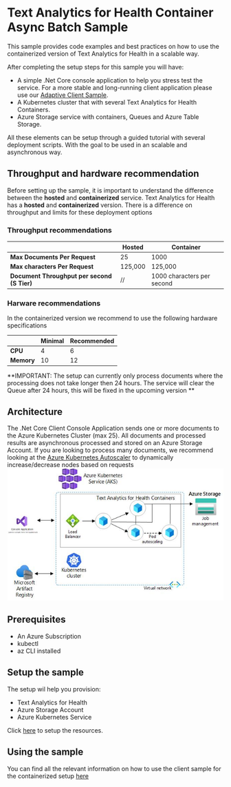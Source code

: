 # Text Analytics for Health Container Async Batch Sample

This sample provides code examples and best practices on how to use the containerized version of Text Analytics for Health in a scalable way.

After completing the setup steps for this sample you will have: 
- A simple .Net Core console application to help you stress test the service.
    For a more stable and long-running client application please use our [Adaptive Client Sample](/samples/ta4h-adaptive-client-blueprint/README.md). 
- A Kubernetes cluster that with several Text Analytics for Health Containers.
- Azure Storage service with containers, Queues and Azure Table Storage. 

All these elements can be setup through a guided tutorial with several deployment scripts. With the goal to be used in an scalable and asynchronous way. 

## Throughput and hardware recommendation 

Before setting up the sample, it is important to understand the difference between the **hosted** and **containerized** service. 
Text Analytics for Health has a **hosted** and **containerized** version. There is a difference on throughput and limits for these deployment options

### Throughput recommendations

| | Hosted | Container 
| ---- | ---- | --- | 
| **Max Documents Per Request** | 25 | 1000 
| **Max characters Per Request** | 125,000 | 125,000  
| **Document Throughput per second (S Tier)** | // | 1000 characters per second

### Harware recommendations

In the containerized version we recommend to use the following hardware specifications 

| | Minimal | Recommended 
| ---- | ---- | --- | 
| **CPU** | 4 | 6 
| **Memory** | 10 | 12 

**IMPORTANT: The setup can currently only process documents where the processing does not take longer then 24 hours. The service will clear the Queue after 24 hours, this will be fixed in the upcoming version **

## Architecture

The .Net Core Client Console Application sends one or more documents to the Azure Kubernetes Cluster (max 25). 
All documents and processed results are asynchronous processed and stored on an Azure Storage Account. 
If you are looking to process many documents, we recommend looking at the [Azure Kubernetes Autoscaler](https://learn.microsoft.com/en-us/azure/aks/cluster-autoscaler) to dynamically increase/decrease nodes based on requests
!["A diagram of the Intelligent dashboard architecture"](/media/text-analytics-for-health-batch-async/architecture.jpg)

## Prerequisites
- An Azure Subscription
- kubectl 
- az CLI installed 

## Setup the sample

The setup wil help you provision: 
- Text Analytics for Health
- Azure Storage Account
- Azure Kubernetes Service 

Click [here](Setup.md) to setup the resources.

## Using the sample

You can find all the relevant information on how to use the client sample for the containerized setup [here](Usage.md)